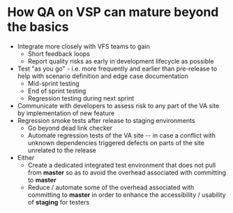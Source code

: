 # How QA on VSP can mature beyond the basics

- Integrate more closely with VFS teams to gain
    - Short feedback loops
    - Report quality risks as early in development lifecycle as possible
- Test "as you go" - i.e. more frequently and earlier than pre-release to help with scenario definition and edge case documentation
    - Mid-sprint testing
    - End of sprint testing
    - Regression testing during next sprint
- Communicate with developers to assess risk to any part of the VA site by implementation of new feature
- Regression smoke tests after release to staging environments
    - Go beyond dead link checker
    - Automate regression tests of the VA site -- in case a conflict with unknown dependencies triggered defects on parts of the site unrelated to the release
- Either
    - Create a dedicated integrated test environment that does not pull from **master** so as to avoid the overhead associated with committing to **master**
    - Reduce / automate some of the overhead associated with committing to **master** in order to enhance the accessibility / usability of **staging** for testers